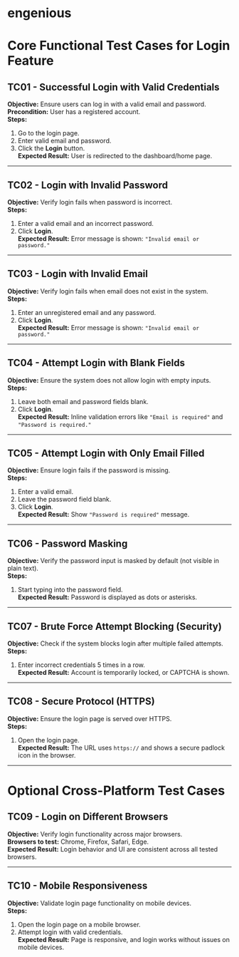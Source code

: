 # engenious
# Core Functional Test Cases for Login Feature

## TC01 - Successful Login with Valid Credentials
**Objective:** Ensure users can log in with a valid email and password.  
**Precondition:** User has a registered account.  
**Steps:**
1. Go to the login page.
2. Enter valid email and password.
3. Click the **Login** button.  
**Expected Result:** User is redirected to the dashboard/home page.

---

## TC02 - Login with Invalid Password
**Objective:** Verify login fails when password is incorrect.  
**Steps:**
1. Enter a valid email and an incorrect password.
2. Click **Login**.  
**Expected Result:** Error message is shown: `"Invalid email or password."`

---

## TC03 - Login with Invalid Email
**Objective:** Verify login fails when email does not exist in the system.  
**Steps:**
1. Enter an unregistered email and any password.
2. Click **Login**.  
**Expected Result:** Error message is shown: `"Invalid email or password."`

---

## TC04 - Attempt Login with Blank Fields
**Objective:** Ensure the system does not allow login with empty inputs.  
**Steps:**
1. Leave both email and password fields blank.
2. Click **Login**.  
**Expected Result:** Inline validation errors like `"Email is required"` and `"Password is required."`

---

## TC05 - Attempt Login with Only Email Filled
**Objective:** Ensure login fails if the password is missing.  
**Steps:**
1. Enter a valid email.
2. Leave the password field blank.
3. Click **Login**.  
**Expected Result:** Show `"Password is required"` message.

---

## TC06 - Password Masking
**Objective:** Verify the password input is masked by default (not visible in plain text).  
**Steps:**
1. Start typing into the password field.  
**Expected Result:** Password is displayed as dots or asterisks.

---

## TC07 - Brute Force Attempt Blocking (Security)
**Objective:** Check if the system blocks login after multiple failed attempts.  
**Steps:**
1. Enter incorrect credentials 5 times in a row.  
**Expected Result:** Account is temporarily locked, or CAPTCHA is shown.

---

## TC08 - Secure Protocol (HTTPS)
**Objective:** Ensure the login page is served over HTTPS.  
**Steps:**
1. Open the login page.  
**Expected Result:** The URL uses `https://` and shows a secure padlock icon in the browser.

---

# Optional Cross-Platform Test Cases

## TC09 - Login on Different Browsers
**Objective:** Verify login functionality across major browsers.  
**Browsers to test:** Chrome, Firefox, Safari, Edge.  
**Expected Result:** Login behavior and UI are consistent across all tested browsers.

---

## TC10 - Mobile Responsiveness
**Objective:** Validate login page functionality on mobile devices.  
**Steps:**
1. Open the login page on a mobile browser.
2. Attempt login with valid credentials.  
**Expected Result:** Page is responsive, and login works without issues on mobile devices.
